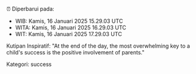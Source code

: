 ⏰ Diperbarui pada:
- WIB: Kamis, 16 Januari 2025 15.29.03 UTC
- WITA: Kamis, 16 Januari 2025 16.29.03 UTC
- WIT: Kamis, 16 Januari 2025 17.29.03 UTC

Kutipan Inspiratif:
"At the end of the day, the most overwhelming key to a child's success is the positive involvement of parents."


Kategori: success

